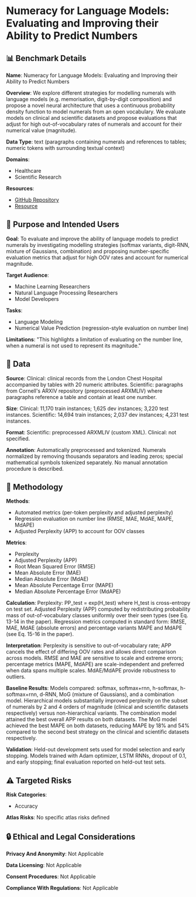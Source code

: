 # Numeracy for Language Models: Evaluating and Improving their Ability to Predict Numbers

## 📊 Benchmark Details

**Name**: Numeracy for Language Models: Evaluating and Improving their Ability to Predict Numbers

**Overview**: We explore different strategies for modelling numerals with language models (e.g. memorisation, digit-by-digit composition) and propose a novel neural architecture that uses a continuous probability density function to model numerals from an open vocabulary. We evaluate models on clinical and scientific datasets and propose evaluations that adjust for high out-of-vocabulary rates of numerals and account for their numerical value (magnitude).

**Data Type**: text (paragraphs containing numerals and references to tables; numeric tokens with surrounding textual context)

**Domains**:
- Healthcare
- Scientific Research

**Resources**:
- [GitHub Repository](https://github.com/uclmr/numerate-language-models)
- [Resource](https://arxiv.org/abs/1805.08154)

## 🎯 Purpose and Intended Users

**Goal**: To evaluate and improve the ability of language models to predict numerals by investigating modelling strategies (softmax variants, digit-RNN, mixture of Gaussians, combination) and proposing number-specific evaluation metrics that adjust for high OOV rates and account for numerical magnitude.

**Target Audience**:
- Machine Learning Researchers
- Natural Language Processing Researchers
- Model Developers

**Tasks**:
- Language Modeling
- Numerical Value Prediction (regression-style evaluation on number line)

**Limitations**: "This highlights a limitation of evaluating on the number line, when a numeral is not used to represent its magnitude."

## 💾 Data

**Source**: Clinical: clinical records from the London Chest Hospital accompanied by tables with 20 numeric attributes. Scientific: paragraphs from Cornell's ARXIV repository (preprocessed ARXMLIV) where paragraphs reference a table and contain at least one number.

**Size**: Clinical: 11,170 train instances; 1,625 dev instances; 3,220 test instances. Scientific: 14,694 train instances; 2,037 dev instances; 4,231 test instances.

**Format**: Scientific: preprocessed ARXMLIV (custom XML). Clinical: not specified.

**Annotation**: Automatically preprocessed and tokenized. Numerals normalized by removing thousands separators and leading zeros; special mathematical symbols tokenized separately. No manual annotation procedure is described.

## 🔬 Methodology

**Methods**:
- Automated metrics (per-token perplexity and adjusted perplexity)
- Regression evaluation on number line (RMSE, MAE, MdAE, MAPE, MdAPE)
- Adjusted Perplexity (APP) to account for OOV classes

**Metrics**:
- Perplexity
- Adjusted Perplexity (APP)
- Root Mean Squared Error (RMSE)
- Mean Absolute Error (MAE)
- Median Absolute Error (MdAE)
- Mean Absolute Percentage Error (MAPE)
- Median Absolute Percentage Error (MdAPE)

**Calculation**: Perplexity: PP_test = exp(H_test) where H_test is cross-entropy on test set. Adjusted Perplexity (APP) computed by redistributing probability mass of out-of-vocabulary classes uniformly over their seen types (see Eq. 13-14 in the paper). Regression metrics computed in standard form: RMSE, MAE, MdAE (absolute errors) and percentage variants MAPE and MdAPE (see Eq. 15-16 in the paper).

**Interpretation**: Perplexity is sensitive to out-of-vocabulary rate; APP cancels the effect of differing OOV rates and allows direct comparison across models. RMSE and MAE are sensitive to scale and extreme errors; percentage metrics (MAPE, MdAPE) are scale-independent and preferred when data spans multiple scales. MdAE/MdAPE provide robustness to outliers.

**Baseline Results**: Models compared: softmax, softmax+rnn, h-softmax, h-softmax+rnn, d-RNN, MoG (mixture of Gaussians), and a combination model. Hierarchical models substantially improved perplexity on the subset of numerals by 2 and 4 orders of magnitude (clinical and scientific datasets respectively) versus non-hierarchical variants. The combination model attained the best overall APP results on both datasets. The MoG model achieved the best MAPE on both datasets, reducing MAPE by 18% and 54% compared to the second best strategy on the clinical and scientific datasets respectively.

**Validation**: Held-out development sets used for model selection and early stopping. Models trained with Adam optimizer, LSTM RNNs, dropout of 0.1, and early stopping; final evaluation reported on held-out test sets.

## ⚠️ Targeted Risks

**Risk Categories**:
- Accuracy

**Atlas Risks**:
No specific atlas risks defined

## 🔒 Ethical and Legal Considerations

**Privacy And Anonymity**: Not Applicable

**Data Licensing**: Not Applicable

**Consent Procedures**: Not Applicable

**Compliance With Regulations**: Not Applicable

